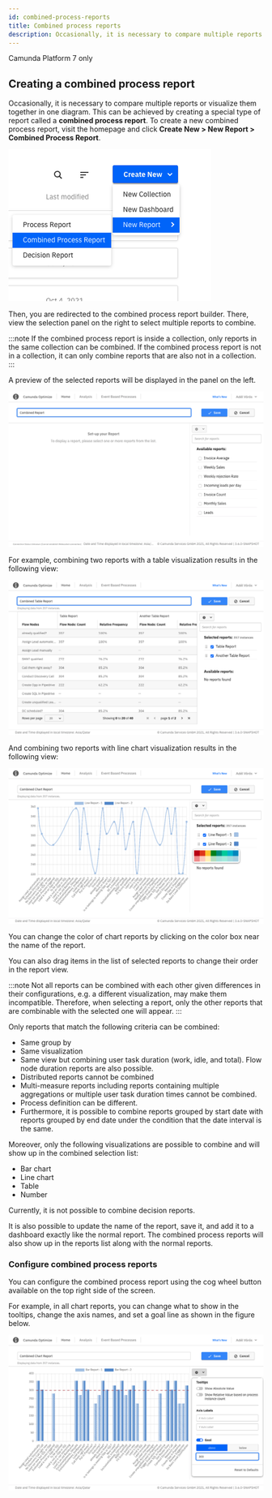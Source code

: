 ```yaml
---
id: combined-process-reports
title: Combined process reports
description: Occasionally, it is necessary to compare multiple reports or visualize them together in one diagram.
---
```


<span class="badge badge--platform">Camunda Platform 7 only</span>

## Creating a combined process report

Occasionally, it is necessary to compare multiple reports or visualize them together in one diagram. This can be achieved by creating a special type of report called a **combined process report**. To create a new combined process report, visit the homepage and click **Create New > New Report > Combined Process Report**.

![Creating a Combined process report](./img/combined-report-create.png)

Then, you are redirected to the combined process report builder. There, view the selection panel on the right to select multiple reports to combine.

:::note
If the combined process report is inside a collection, only reports in the same collection can be combined. If the combined process report is not in a collection, it can only combine reports that are also not in a collection.
:::

A preview of the selected reports will be displayed in the panel on the left.

![combined process report builder](./img/combined-report.png)

For example, combining two reports with a table visualization results in the following view:

![Combining two reports with a table visualization](./img/table-report.png)

And combining two reports with line chart visualization results in the following view:

![Combining two reports with line chart visualization](./img/area-chart-report.png)

You can change the color of chart reports by clicking on the color box near the name of the report.

You can also drag items in the list of selected reports to change their order in the report view.

:::note
Not all reports can be combined with each other given differences in their configurations, e.g. a different visualization, may make them incompatible. Therefore, when selecting a report, only the other reports that are combinable with the selected one will appear.
:::

Only reports that match the following criteria can be combined:

- Same group by
- Same visualization
- Same view but combining user task duration (work, idle, and total). Flow node duration reports are also possible.
- Distributed reports cannot be combined
- Multi-measure reports including reports containing multiple aggregations or multiple user task duration times cannot be combined.
- Process definition can be different.
- Furthermore, it is possible to combine reports grouped by start date with reports grouped by end date under the condition that the date interval is the same.

Moreover, only the following visualizations are possible to combine and will show up in the combined selection list:

- Bar chart
- Line chart
- Table
- Number

Currently, it is not possible to combine decision reports.

It is also possible to update the name of the report, save it, and add it to a dashboard exactly like the normal report. The combined process reports will also show up in the reports list along with the normal reports.

### Configure combined process reports

You can configure the combined process report using the cog wheel button available on the top right side of the screen.

For example, in all chart reports, you can change what to show in the tooltips, change the axis names, and set a goal line as shown in the figure below.

![Configurations available for combined process reports](./img/combined-config.png)

